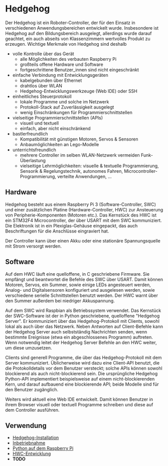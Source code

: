 # Hedgehog

Der Hedgehog ist ein Roboter-Controller, der für den Einsatz in verschiedenen Anwendungsbereichen entwickelt wurde.
Insbesondere ist Hedgehog auf den Bildungsbereich ausgelegt, allerdings wurde darauf geachtet,
ein auch abseits von Klassenzimmern wertvolles Produkt zu erzeugen.
Wichtige Merkmale von Hedgehog sind deshalb

- volle Kontrolle über das Gerät
    - alle Möglichkeiten des verbauten Raspberry Pi
    - großteils offene Hardware und Software
    - fortgeschrittene Benutzer_innen sind nicht eingeschränkt
- einfache Verbindung mit Entwicklungsgeräten
    - kabelgebunden über Ethernet
    - drahtlos über WLAN
    - Hedgehog-Entwicklungswerkzeuge (Web IDE) oder SSH
- einheitliches Steuerprotokoll
    - lokale Programme und solche im Netzwerk
    - Protokoll-Stack auf Zuverlässigkeit ausgelegt
    - wenig Einschränkungen für Programmierschnittstellen
- vielseitige Programmierschnittstellen (APIs)
    - visuell und textuell
    - einfach, aber nicht einschränkend
- bastlerfreundlich
    - Kompatibilität mit günstigen Motoren, Servos & Sensoren
    - Anbaumöglichkeiten an Lego-Modelle
- unterrichtsfreundlich
    - mehrere Controller im selben WLAN-Netzwerk vermeiden Funk-Überlastung
    - vielseitige Lehrmöglichkeiten: visuelle & textuelle Programmierung,
      Sensorik & Regelungstechnik, autonomes Fahren, Microcontroller-Programmierung,
      verteilte Anwendungen, ...

## Hardware

Hedgehog besteht aus einem Raspberry Pi 3 (Software-Controller, SWC)
und einer zusätzlichen Platine (Hardware-Controller, HWC) zur Ansteuerung von Peripherie-Komponenten (Motoren etc.).
Das Kernstück des HWC ist ein STM32F4 Microcontroller, der über USART mit dem SWC kommuniziert.
Die Elektronik ist in ein Plexiglas-Gehäuse eingepackt, das auch Beschriftungen für die Anschlüsse eingraviert hat.

Der Controller kann über einen Akku oder eine stationäre Spannungsquelle mit Strom versorgt werden.

## Software

Auf dem HWC läuft eine quelloffene, in C geschriebene Firmware.
Sie empfängt und beantwortet die Befehle des SWC über USART.
Damit können Motoren, Servos, ein Summer, sowie einige LEDs angesteuert werden,
Analog- und Digitalsensoren konfiguriert und ausgelesen werden,
sowie verschiedene serielle Schnittstellen benutzt werden.
Der HWC warnt über den Summer außerdem bei niedriger Akkuspannung.

Auf dem SWC wird Raspbian als Betriebssystem verwendet.
Das Kernstück der SWC-Software ist der in Python geschriebene, quelloffene "Hedgehog Server".
Er kommuniziert über das Hedgehog-Protokoll mit Clients, sowohl lokal als auch über das Netzwerk.
Neben Antworten auf Client-Befehle kann der Hedgehog Server auch selbstständig Nachrichten senden,
wenn bestimmte Ereignisse (etwa ein abgeschlossenes Programm) auftreten.
Wenn notwendig leitet der Hedgehog Server Befehle an den HWC weiter, um diese umzusetzen.

Clients sind generell Programme, die über das Hedgehog-Protokoll mit dem Server kommuniziert.
Üblicherweise wird dazu eine Client-API benutzt, die die Protokolldetails vor dem Benutzer versteckt;
solche APIs können sowohl blockierend als auch nicht-blockierend sein.
Die ursprüngliche Hedgehog Python-API implementiert beispielsweise auf einem nicht-blockierenden Kern,
und darauf aufbauend eine blockierende API; beide Modelle sind für den Benutzer zugänglich.

Weiters wird aktuell eine Web IDE entwickelt.
Damit können Benutzer in ihrem Browser visuell oder textuell Programme schreiben und diese auf dem Controller ausführen.

## Verwendung

* [Hedgehog-Installation](Setup.md)
* [Inbetriebnahme](Working.md)
* [Python auf dem Raspberry Pi](python.md)
* [HWC-Entwicklung](hwc.md)
* **TODO**

